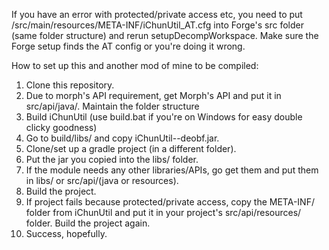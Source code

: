 If you have an error with protected/private access etc, you need to put /src/main/resources/META-INF/iChunUtil_AT.cfg into Forge's src folder (same folder structure) and rerun setupDecompWorkspace. Make sure the Forge setup finds the AT config or you're doing it wrong.

How to set up this and another mod of mine to be compiled:
1. Clone this repository.
2. Due to morph's API requirement, get Morph's API and put it in src/api/java/. Maintain the folder structure
3. Build iChunUtil (use build.bat if you're on Windows for easy double clicky goodness)
4. Go to build/libs/ and copy iChunUtil-<version>-deobf.jar.
5. Clone/set up a gradle project (in a different folder).
6. Put the jar you copied into the libs/ folder.
7. If the module needs any other libraries/APIs, go get them and put them in libs/ or src/api/(java or resources).
8. Build the project.
9. If project fails because protected/private access, copy the META-INF/ folder from iChunUtil and put it in your project's src/api/resources/ folder. Build the project again.
10. Success, hopefully.